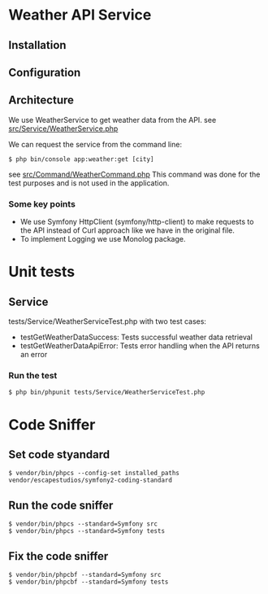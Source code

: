 # Weather API Service

## Installation


## Configuration


## Architecture

We use WeatherService to get weather data from the API.
see [src/Service/WeatherService.php](src/Service/WeatherService.php)

We can request the service from the command line:

```
$ php bin/console app:weather:get [city]
```
see [src/Command/WeatherCommand.php](src/Command/WeatherCommand.php)
This command was done for the test purposes and is not used in the application.




### Some key points

- We use Symfony HttpClient (symfony/http-client) to make requests to the API instead of Curl approach like we have in the original file.
- To implement Logging we use Monolog package.


# Unit tests

## Service

tests/Service/WeatherServiceTest.php with two test cases:

- testGetWeatherDataSuccess: Tests successful weather data retrieval
- testGetWeatherDataApiError: Tests error handling when the API returns an error

### Run the test

```
$ php bin/phpunit tests/Service/WeatherServiceTest.php
```

# Code Sniffer

## Set code styandard

```
$ vendor/bin/phpcs --config-set installed_paths vendor/escapestudios/symfony2-coding-standard
```

## Run the code sniffer

```
$ vendor/bin/phpcs --standard=Symfony src
$ vendor/bin/phpcs --standard=Symfony tests
```

## Fix the code sniffer

```
$ vendor/bin/phpcbf --standard=Symfony src
$ vendor/bin/phpcbf --standard=Symfony tests
```

